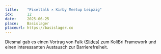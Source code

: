 ```yaml
---
title:    "Pixeltalk × Kirby Meetup Leipzig"
idx:      12
date:     2025-06-25
place:    Basislager
placeurl: https://basislager.co
---
```


Diesmal gab es einen Vortrag von Falk ([Slides](uploads/pixeltalk-12-kolibri.pdf)) zum KoliBri Framework und einen interessanten Austausch zur Barrierefreiheit.
